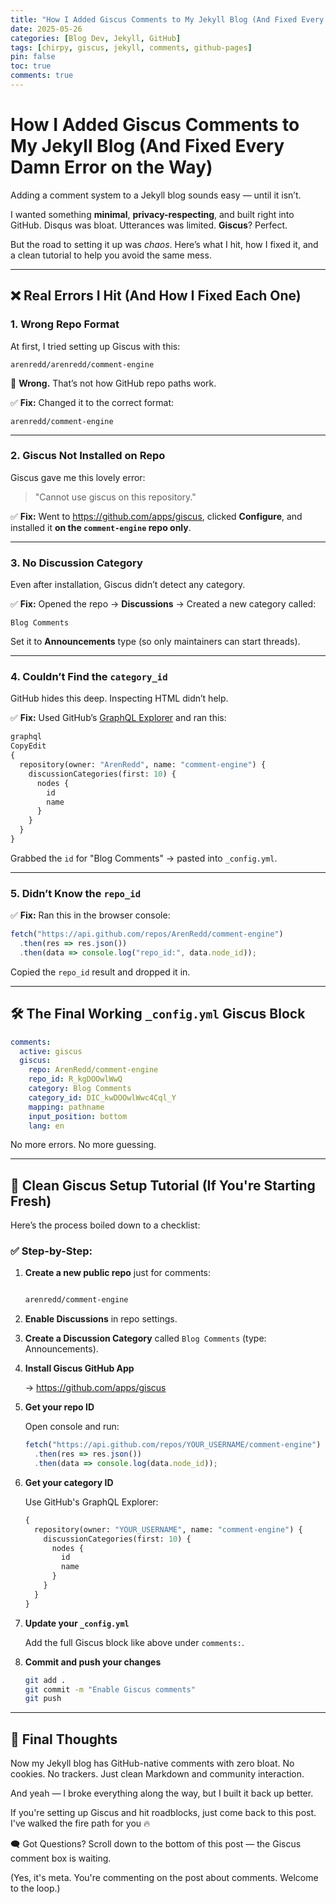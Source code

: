 ```yaml
---
title: "How I Added Giscus Comments to My Jekyll Blog (And Fixed Every Damn Error on the Way)"
date: 2025-05-26
categories: [Blog Dev, Jekyll, GitHub]
tags: [chirpy, giscus, jekyll, comments, github-pages]
pin: false
toc: true
comments: true
---
```


# How I Added Giscus Comments to My Jekyll Blog (And Fixed Every Damn Error on the Way)

Adding a comment system to a Jekyll blog sounds easy — until it isn’t.

I wanted something **minimal**, **privacy-respecting**, and built right into GitHub. Disqus was bloat. Utterances was limited. **Giscus**? Perfect.

But the road to setting it up was *chaos*. Here’s what I hit, how I fixed it, and a clean tutorial to help you avoid the same mess.

---

## ❌ Real Errors I Hit (And How I Fixed Each One)

### 1. **Wrong Repo Format**

At first, I tried setting up Giscus with this:

```
arenredd/arenredd/comment-engine
```

🧱 **Wrong.** That’s not how GitHub repo paths work.

✅ **Fix:** Changed it to the correct format:

```
arenredd/comment-engine
```

---

### 2. **Giscus Not Installed on Repo**

Giscus gave me this lovely error:

> "Cannot use giscus on this repository."
> 

✅ **Fix:** Went to https://github.com/apps/giscus, clicked **Configure**, and installed it **on the `comment-engine` repo only**.

---

### 3. **No Discussion Category**

Even after installation, Giscus didn’t detect any category.

✅ **Fix:** Opened the repo → **Discussions** → Created a new category called:

```
Blog Comments
```

Set it to **Announcements** type (so only maintainers can start threads).

---

### 4. **Couldn’t Find the `category_id`**

GitHub hides this deep. Inspecting HTML didn’t help.

✅ **Fix:** Used GitHub’s [GraphQL Explorer](https://docs.github.com/en/graphql/overview/explorer) and ran this:

```graphql
graphql
CopyEdit
{
  repository(owner: "ArenRedd", name: "comment-engine") {
    discussionCategories(first: 10) {
      nodes {
        id
        name
      }
    }
  }
}

```

Grabbed the `id` for "Blog Comments" → pasted into `_config.yml`.

---

### 5. **Didn’t Know the `repo_id`**

✅ **Fix:** Ran this in the browser console:

```jsx
fetch("https://api.github.com/repos/ArenRedd/comment-engine")
  .then(res => res.json())
  .then(data => console.log("repo_id:", data.node_id));
```

Copied the `repo_id` result and dropped it in.

---

## 🛠️ The Final Working `_config.yml` Giscus Block

```yaml
comments:
  active: giscus
  giscus:
    repo: ArenRedd/comment-engine
    repo_id: R_kgDOOwlWwQ
    category: Blog Comments
    category_id: DIC_kwDOOwlWwc4Cql_Y
    mapping: pathname
    input_position: bottom
    lang: en
```

No more errors. No more guessing.

---

## 🚀 Clean Giscus Setup Tutorial (If You're Starting Fresh)

Here’s the process boiled down to a checklist:

### ✅ Step-by-Step:

1. **Create a new public repo** just for comments:
    
    ```bash
    
    arenredd/comment-engine
    ```
    
2. **Enable Discussions** in repo settings.
3. **Create a Discussion Category** called `Blog Comments` (type: Announcements).
4. **Install Giscus GitHub App**
    
    → https://github.com/apps/giscus
    
5. **Get your repo ID**
    
    Open console and run:
    
    ```jsx
    fetch("https://api.github.com/repos/YOUR_USERNAME/comment-engine")
      .then(res => res.json())
      .then(data => console.log(data.node_id));
    ```
    
6. **Get your category ID**
    
    Use GitHub's GraphQL Explorer:
    
    ```graphql
    {
      repository(owner: "YOUR_USERNAME", name: "comment-engine") {
        discussionCategories(first: 10) {
          nodes {
            id
            name
          }
        }
      }
    }
    ```
    
7. **Update your `_config.yml`**
    
    Add the full Giscus block like above under `comments:`.
    
8. **Commit and push your changes**
    
    ```bash
    git add .
    git commit -m "Enable Giscus comments"
    git push
    ```
    

---

## 🧠 Final Thoughts

Now my Jekyll blog has GitHub-native comments with zero bloat. No cookies. No trackers. Just clean Markdown and community interaction.

And yeah — I broke everything along the way, but I built it back up better.

If you're setting up Giscus and hit roadblocks, just come back to this post. I've walked the fire path for you 🔥

🗨️ Got Questions?
Scroll down to the bottom of this post — the Giscus comment box is waiting.

(Yes, it's meta. You're commenting on the post about comments. Welcome to the loop.)
